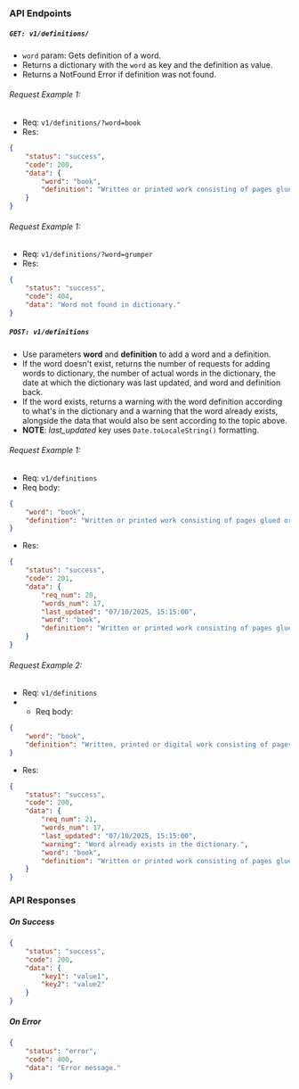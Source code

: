 ### API Endpoints
##### `GET: v1/definitions/`
- `word` param: Gets definition of a word.
- Returns a dictionary with the `word` as key and the definition as value.
- Returns a NotFound Error if definition was not found.
###### Request Example 1:
- Req: `v1/definitions/?word=book`
- Res:
```json
{
    "status": "success",
    "code": 200,
    "data": {
        "word": "book",
        "definition": "Written or printed work consisting of pages glued or sewn together"
    }
}
```
###### Request Example 1:
- Req: `v1/definitions/?word=grumper`
- Res:
```json
{
    "status": "success",
    "code": 404,
    "data": "Word not found in dictionary."
}
```

##### `POST: v1/definitions`
- Use parameters **word** and **definition** to add a word and a definition.
- If the word doesn't exist, returns the number of requests for adding words to dictionary, the number of actual words in the dictionary, the date at which the dictionary was last updated, and word and definition back.
- If the word exists, returns a warning with the word definition according to what's in the dictionary and a warning that the word already exists, alongside the data that would also be sent according to the topic above.
- **NOTE**: *last_updated* key uses `Date.toLocaleString()` formatting.
###### Request Example 1:
- Req: `v1/definitions`
- Req body: 
```json
{ 
    "word": "book",
    "definition": "Written or printed work consisting of pages glued or sewn together"
}
```
- Res:
```json
{
    "status": "success",
    "code": 201,
    "data": {
        "req_num": 20,
        "words_num": 17,
        "last_updated": "07/10/2025, 15:15:00",
        "word": "book",
        "definition": "Written or printed work consisting of pages glued or sewn together"
    }
}
```
###### Request Example 2:
- Req: `v1/definitions`
- - Req body: 
```json
{ 
    "word": "book",
    "definition": "Written, printed or digital work consisting of pages together."
}
```
- Res:
```json
{
    "status": "success",
    "code": 200,
    "data": {
        "req_num": 21,
        "words_num": 17,
        "last_updated": "07/10/2025, 15:15:00",
        "warning": "Word already exists in the dictionary.",
        "word": "book",
        "definition": "Written or printed work consisting of pages glued or sewn together"
    }
}
```

### API Responses
##### On Success
```json
{
    "status": "success",
    "code": 200,
    "data": {
        "key1": "value1",
        "key2": "value2"
    }
}
```
##### On Error
```json
{
    "status": "error",
    "code": 400,
    "data": "Error message."
}
```